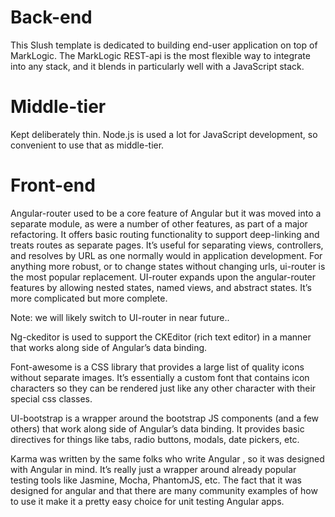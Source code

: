 # Back-end

This Slush template is dedicated to building end-user application on top of MarkLogic. The MarkLogic REST-api is the most flexible way to integrate into any stack, and it blends in particularly well with a JavaScript stack.

# Middle-tier

Kept deliberately thin. Node.js is used a lot for JavaScript development, so convenient to use that as middle-tier.

# Front-end

Angular-router used to be a core feature of Angular but it was moved into a separate module, as were a number of other features, as part of a major refactoring.  It offers basic routing functionality to support deep-linking and treats routes as separate pages.  It’s useful for separating views, controllers, and resolves by URL as one normally would in application development.  For anything more robust, or to change states without changing urls, ui-router is the most popular replacement.  UI-router expands upon the angular-router features by allowing nested states, named views, and abstract states.  It’s more complicated but more complete.

Note: we will likely switch to UI-router in near future..

Ng-ckeditor is used to support the CKEditor (rich text editor) in a manner that works along side of Angular’s data binding.

Font-awesome is a CSS library that provides a large list of quality icons without separate images.  It’s essentially a custom font that contains icon characters so they can be rendered just like any other character with their special css classes.

UI-bootstrap is a wrapper around the bootstrap JS components (and a few others) that work along side of Angular’s data binding.  It provides basic directives for things like tabs, radio buttons, modals, date pickers, etc.

Karma was written by the same folks who write Angular , so it was designed with Angular in mind.  It’s really just a wrapper around already popular testing tools like Jasmine, Mocha, PhantomJS, etc.  The fact that it was designed for angular and that there are many community examples of how to use it make it a pretty easy choice for unit testing Angular apps.
